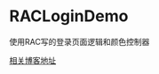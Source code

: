 # RACLoginDemo

使用RAC写的登录页面逻辑和颜色控制器

[相关博客地址](https://blog.csdn.net/yingbi2014/article/details/79926165)